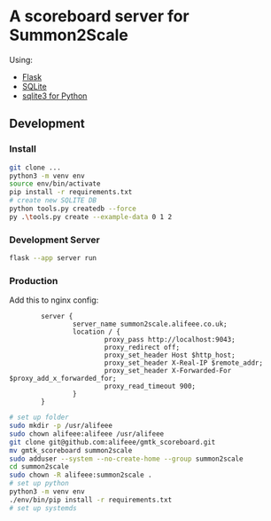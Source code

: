 # A scoreboard server for Summon2Scale

Using:

- [Flask](https://flask.palletsprojects.com/en/3.0.x/)
- [SQLite](https://www.sqlite.org/index.html)
- [sqlite3 for Python](https://docs.python.org/3/library/sqlite3.html)

## Development

### Install

```bash
git clone ...
python3 -m venv env
source env/bin/activate
pip install -r requirements.txt
# create new SQLITE DB
python tools.py createdb --force
py .\tools.py create --example-data 0 1 2
```

### Development Server

```bash
flask --app server run
```

### Production

Add this to nginx config:

```nginx
        server {
                server_name summon2scale.alifeee.co.uk;
                location / {
                        proxy_pass http://localhost:9043;
                        proxy_redirect off;
                        proxy_set_header Host $http_host;
                        proxy_set_header X-Real-IP $remote_addr;
                        proxy_set_header X-Forwarded-For $proxy_add_x_forwarded_for;
                        proxy_read_timeout 900;
                }
        }
```

```bash
# set up folder
sudo mkdir -p /usr/alifeee
sudo chown alifeee:alifeee /usr/alifeee
git clone git@github.com:alifeee/gmtk_scoreboard.git
mv gmtk_scoreboard summon2scale
sudo adduser --system --no-create-home --group summon2scale
cd summon2scale
sudo chown -R alifeee:summon2scale .
# set up python
python3 -m venv env
./env/bin/pip install -r requirements.txt
# set up systemds
```
